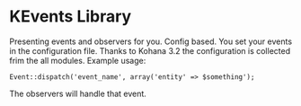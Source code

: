 KEvents Library
===============

Presenting events and observers for you. Config based.
You set your events in the configuration file. Thanks to Kohana 3.2 the configuration is collected frim the all modules.
Example usage:

	Event::dispatch('event_name', array('entity' => $something');
	
The observers will handle that event.
